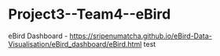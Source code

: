 # Project3--Team4--eBird

eBird Dashboard - https://sripenumatcha.github.io/eBird-Data-Visualisation/eBird_dashboard/eBird.html
test
